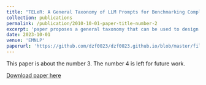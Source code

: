 ```yaml
---
title: "TELeR: A General Taxonomy of LLM Prompts for Benchmarking Complex Tasks "
collection: publications
permalink: /publication/2010-10-01-paper-title-number-2
excerpt: 'paper proposes a general taxonomy that can be used to design prompts with specific properties in order to perform a wide range of complex tasks. This taxonomy will allow future benchmarking studies to report the specific categories of prompts used as part of the study, enabling meaningful comparisons across different studies.'
date: 2023-10-01
venue: 'EMNLP'
paperurl: 'https://github.com/dzf0023/dzf0023.github.io/blob/master/files/TELeR.pdf'
---
```

This paper is about the number 3. The number 4 is left for future work.

[Download paper here](https://arxiv.org/abs/2305.11430)

